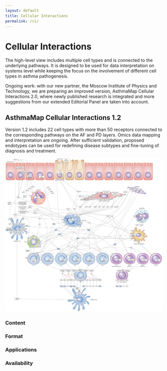 ```yaml
---
layout: default
title: Cellular Interactions
permalink: /ci/
---
```


# Cellular Interactions

The high-level view includes multiple cell types and is connected to the underlying pathways. It is designed to be used for data interpretation on systems level while keeping the focus on the involvement of different cell types in asthma pathogenesis.

Ongoing work: with our new partner, the Moscow Institute of Physics and Technology, we are preparing an improved version, AsthmaMap Cellular Interactions 2.0, where newly published research is integrated and more suggestions from our extended Editorial Panel are taken into account.

## AsthmaMap Cellular Interactions 1.2

Version 1.2 includes 22 cell types with more than 50 receptors connected to the corresponding pathways on the AF and PD layers. Omics data mapping and interpretation are ongoing. After sufficient validation, proposed endotypes can be used for redefining disease subtypes and fine-tuning of diagnosis and treatment. 

![](/images/ci/AsthmaMapCI-V1.2.png)

### Content

### Format

### Applications

### Availability
